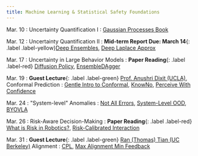 ```yaml
---
title: Machine Learning & Statistical Safety Foundations
---
```


Mar. 10
: Uncertainty Quantification I 
  : [Gaussian Processes Book](https://gaussianprocess.org/gpml/chapters/RW.pdf) 
  <!-- **HW #3 Out**{: .label .label-default} -->

Mar. 12
: Uncertainty Quantification II
  : **Mid-term Report Due: March 14**{: .label .label-yellow}[Deep Ensembles](https://arxiv.org/abs/1612.01474), [Deep Laplace Approx](https://arxiv.org/abs/2106.14806)   


Mar. 17
: Uncertainty in Large Behavior Models
  : **Paper Reading**{: .label .label-red} [Diffusion Policy](https://arxiv.org/pdf/2303.04137), [EnsembleDAgger](https://arxiv.org/abs/1807.08364) 

Mar. 19
: **Guest Lecture**{: .label .label-green} [Prof. Anushri Dixit (UCLA)](https://www.anushridixit.com/), Conformal Prediction
  : [Gentle Intro to Conformal](https://arxiv.org/abs/2107.07511), [KnowNo](https://arxiv.org/abs/2307.01928), [Perceive With Confidence](https://arxiv.org/abs/2403.08185)

Mar. 24
: "System-level" Anomalies
  : [Not All Errors](https://arxiv.org/abs/2403.04745), [System-Level OOD](https://arxiv.org/abs/2212.14020), [BYOVLA](https://arxiv.org/abs/2410.01971)

Mar. 26 
: Risk-Aware Decision-Making 
  : **Paper Reading**{: .label .label-red} [What is Risk in Robotics?](https://arxiv.org/abs/1710.11040), [Risk-Calibrated Interaction](https://arxiv.org/abs/2403.15959)


Mar. 31
: **Guest Lecture**{: .label .label-green} [Ran (Thomas) Tian (UC Berkeley)](https://thomasrantian.github.io/) Alignment
  : [CPL](https://arxiv.org/pdf/2310.13639), [Max Alignment Min Feedback](https://arxiv.org/abs/2412.04835)

